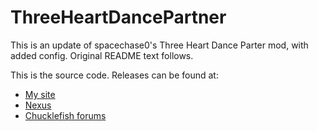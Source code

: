 # ThreeHeartDancePartner
This is an update of spacechase0's Three Heart Dance Parter mod, with added config.
Original README text follows.

This is the source code. Releases can be found at:
* [My site](http://spacechase0.com/mods/stardew-valley/three-heart-dance-partner/)
* [Nexus](http://www.nexusmods.com/stardewvalley/mods/500/)
* [Chucklefish forums](http://community.playstarbound.com/resources/three-heart-flower-festival-dance-partners.3767/)
